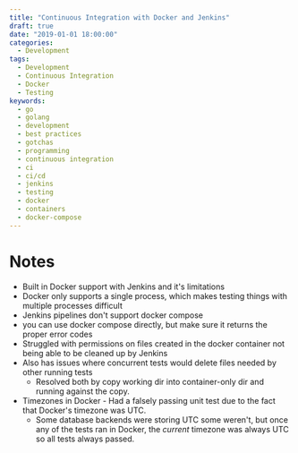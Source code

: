 ```yaml
---
title: "Continuous Integration with Docker and Jenkins"
draft: true
date: "2019-01-01 18:00:00"
categories: 
  - Development
tags: 
  - Development
  - Continuous Integration
  - Docker
  - Testing
keywords:
  - go
  - golang
  - development
  - best practices
  - gotchas
  - programming
  - continuous integration
  - ci
  - ci/cd
  - jenkins
  - testing
  - docker
  - containers
  - docker-compose 
---
```



# Notes
* Built in Docker support with Jenkins and it's limitations
* Docker only supports a single process, which makes testing things with multiple processes difficult
* Jenkins pipelines don't support docker compose
* you can use docker compose directly, but make sure it returns the proper error codes
* Struggled with permissions on files created in the docker container not being able to be cleaned up by Jenkins
* Also has issues where concurrent tests would delete files needed by other running tests
  * Resolved both by copy working dir into container-only dir and running against the copy.
* Timezones in Docker - Had a falsely passing unit test due to the fact that Docker's timezone was UTC. 
  * Some database backends were storing UTC some weren't, but once any of the tests ran in Docker, the *current* timezone was always UTC so all tests always passed.

